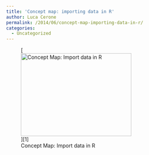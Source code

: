 ```yaml
---
title: 'Concept map: importing data in R'
author: Luca Cerone
permalink: /2014/06/concept-map-importing-data-in-r/
categories:
  - Uncategorized
---
```

<figure id="attachment_7671" style="width: 300px;" class="wp-caption alignnone">[<img class="size-medium wp-image-7671" alt="Concept Map: Import data in R" src="/software-carpentry-training-website/uploads/2014/06/2014-06-16-21.14.36-300x225.jpg" width="300" height="225" />][1]<figcaption class="wp-caption-text">Concept Map:  
Import data in R</figcaption></figure>

 [1]: /software-carpentry-training-website/uploads/2014/06/2014-06-16-21.14.36.jpg
